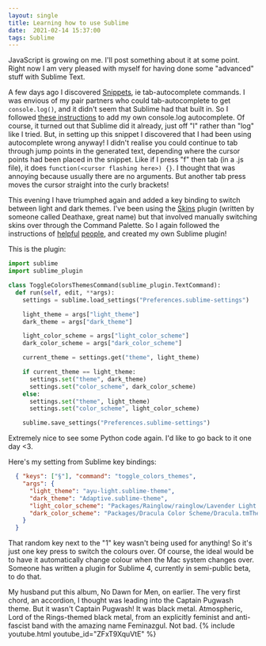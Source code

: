 ```yaml
---
layout: single
title: Learning how to use Sublime
date:  2021-02-14 15:37:00
tags: Sublime
---
```

JavaScript is growing on me. I'll post something about it at some point. Right now I am very pleased with myself for having done some "advanced" stuff with Sublime Text.

A few days ago I discovered [Snippets](https://www.freecodecamp.org/news/a-guide-to-preserving-your-wrists-with-sublime-text-snippets-7541662a53f2/), ie tab-autocomplete commands. I was envious of my pair partners who could tab-autocomplete to get `console.log()`, and it didn't seem that Sublime had that built in. So I followed [these instructions](https://gist.github.com/cabans/6d1663372b534403bd55e2a2501227b7) to add my own console.log autocomplete. Of course, it turned out that Sublime did it already, just off "l" rather than "log" like I tried. But, in setting up this snippet I discovered that I had been using autocomplete wrong anyway! I didn't realise you could continue to tab through jump points in the generated text, depending where the cursor points had been placed in the snippet. Like if I press "f" then tab (in a .js file), it does `function(<cursor flashing here>) {}`. I thought that was annoying because usually there are no arguments. But another tab press moves the cursor straight into the curly brackets!  

This evening I have triumphed again and added a key binding to switch between light and dark themes. I've been using the [Skins](https://github.com/deathaxe/sublime-skins) plugin (written by someone called Deathaxe, great name) but that involved manually switching skins over through the Command Palette. So I again followed the instructions of [helpful](https://forum.sublimetext.com/t/modifying-color-scheme-and-theme-globally-with-a-keyboard-shortcut/49406) [people](https://stackoverflow.com/questions/13121687/keyboard-shortcut-to-change-color-scheme-in-sublime-text-2/14687195), and created my own Sublime plugin!  

This is the plugin:
```python
import sublime
import sublime_plugin

class ToggleColorsThemesCommand(sublime_plugin.TextCommand):
  def run(self, edit, **args):
    settings = sublime.load_settings("Preferences.sublime-settings")

    light_theme = args["light_theme"]
    dark_theme = args["dark_theme"]

    light_color_scheme = args["light_color_scheme"]
    dark_color_scheme = args["dark_color_scheme"]

    current_theme = settings.get("theme", light_theme)

    if current_theme == light_theme:
      settings.set("theme", dark_theme)
      settings.set("color_scheme", dark_color_scheme)
    else:
      settings.set("theme", light_theme)
      settings.set("color_scheme", light_color_scheme)

    sublime.save_settings("Preferences.sublime-settings")
```

Extremely nice to see some Python code again. I'd like to go back to it one day <3.  

Here's my setting from Sublime key bindings:
```json
  { "keys": ["§"], "command": "toggle_colors_themes",
    "args": {
      "light_theme": "ayu-light.sublime-theme",
      "dark_theme": "Adaptive.sublime-theme",
      "light_color_scheme": "Packages/Rainglow/rainglow/Lavender Light (rainglow).tmTheme",
      "dark_color_scheme": "Packages/Dracula Color Scheme/Dracula.tmTheme"
    }
  }
```
That random key next to the "1" key wasn't being used for anything! So it's just one key press to switch the colours over. Of course, the ideal would be to have it automatically change colour when the Mac system changes over. Someone has written a plugin for Sublime 4, currently in semi-public beta, to do that.


My husband put this album, No Dawn for Men, on earlier. The very first chord, an accordion, I thought was leading into the Captain Pugwash theme. But it wasn't Captain Pugwash! It was black metal. Atmospheric, Lord of the Rings-themed black metal, from an explicitly feminist and anti-fascist band with the amazing name Feminazgul. Not bad.
{% include youtube.html youtube_id="ZFxT9XquVtE" %}
